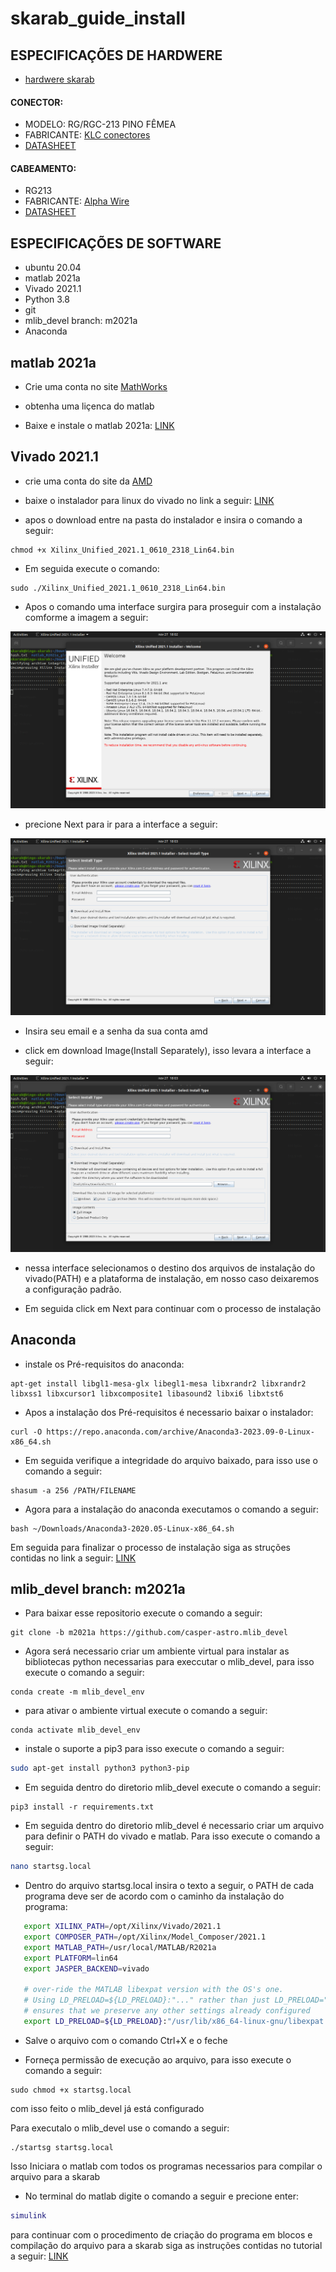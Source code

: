 # skarab_guide_install

## ESPECIFICAÇÕES DE HARDWERE

- [hardwere skarab](https://github.com/casper-astro/casper-hardware/tree/master/FPGA_Hosts/SKARAB)

#### CONECTOR:

- MODELO: RG/RGC-213 PINO FÊMEA
- FABRICANTE: [KLC conectores](https://www.klc.ind.br/2013/index.php)
- [DATASHEET](https://www.klc.ind.br/2013/produto_salvar_desenho.php?id=518)

#### CABEAMENTO:

- RG213
- FABRICANTE: [Alpha Wire](https://www.alphawire.com/)
- [DATASHEET](https://www.digikey.com.br/en/products/detail/alpha-wire/9213-BK005/3717647?utm_source=findchips&utm_medium=aggregator&WT.z_cid=ref_findchips_standard&utm_campaign=buynow)

## ESPECIFICAÇÕES DE SOFTWARE

- ubuntu 20.04
- matlab 2021a
- Vivado 2021.1
- Python 3.8
- git
- mlib_devel branch: m2021a
- Anaconda

## matlab 2021a

 - Crie uma conta no site [MathWorks](https://www.mathworks.com/?s_tid=gn_logo)

 - obtenha uma liçenca do matlab

 - Baixe e instale o matlab 2021a: [LINK](https://www.mathworks.com/products/new_products/release2021a.html)


## Vivado 2021.1

- crie uma conta do site da [AMD](https://www.amd.com/en.html)

- baixe o instalador para linux do vivado no link a seguir: [LINK](https://www.xilinx.com/support/download/index.html/content/xilinx/en/downloadNav/vivado-design-tools/2021-1.html)

- apos o download entre na pasta do instalador e insira o comando a seguir:

```
chmod +x Xilinx_Unified_2021.1_0610_2318_Lin64.bin
```

- Em seguida execute o comando: 

```
sudo ./Xilinx_Unified_2021.1_0610_2318_Lin64.bin
```

- Apos o comando uma interface surgira para proseguir com a instalação comforme a imagem a seguir:

![interface_vivado](/figuras/install_vivado.png)

- precione Next para ir para a interface a seguir:

![Segunda_tela](/figuras/segunda_tela.png)

- Insira seu email e a senha da sua conta amd

- click em download Image(Install Separately), isso levara a interface a seguir:

![terceira_tela](/figuras/foto3.png)

- nessa interface selecionamos o destino dos arquivos de instalação do vivado(PATH) e a plataforma de instalação, em nosso caso deixaremos a configuração padrão.

- Em seguida click em Next para continuar com o processo de instalação



## Anaconda

- instale os Pré-requisitos do anaconda:

```
apt-get install libgl1-mesa-glx libegl1-mesa libxrandr2 libxrandr2 libxss1 libxcursor1 libxcomposite1 libasound2 libxi6 libxtst6
```

- Apos a instalação dos Pré-requisitos é necessario baixar o instalador:

```
curl -O https://repo.anaconda.com/archive/Anaconda3-2023.09-0-Linux-x86_64.sh
```

- Em seguida verifique a integridade do arquivo baixado, para isso use o comando a seguir:

```
shasum -a 256 /PATH/FILENAME
```

- Agora para a instalação do anaconda executamos o comando a seguir:

```
bash ~/Downloads/Anaconda3-2020.05-Linux-x86_64.sh
```

Em seguida para finalizar o processo de instalação siga as struções contidas no link a seguir: [LINK](https://docs.anaconda.com/free/anaconda/install/linux/#:~:text=To%20install%2C%20run%20the%20following%20command%2C%20depending%20on%20your%20Linux%20architecture%3A)


##  mlib_devel branch: m2021a

- Para baixar esse repositorio execute o comando a seguir:

```
git clone -b m2021a https://github.com/casper-astro.mlib_devel
```

- Agora será necessario criar um ambiente virtual para instalar as bibliotecas python necessarias para execcutar o mlib_devel, para isso execute o comando a seguir:


```
conda create -m mlib_devel_env
```
- para ativar o ambiente virtual execute o comando a seguir:

```
conda activate mlib_devel_env
```

- instale o suporte a pip3 para isso execute o comando a seguir:

```bash
sudo apt-get install python3 python3-pip
```

- Em seguida dentro do diretorio mlib_devel execute o comando a seguir:

```
pip3 install -r requirements.txt
```

- Em seguida dentro do diretorio mlib_devel é necessario criar um arquivo para definir o PATH do vivado e matlab. Para isso execute o comando a seguir:

```bash
nano startsg.local
```

 - Dentro do arquivo startsg.local insira o texto a seguir, o PATH de cada programa deve ser de acordo com o caminho da instalação do programa:

 ```bash
    export XILINX_PATH=/opt/Xilinx/Vivado/2021.1
    export COMPOSER_PATH=/opt/Xilinx/Model_Composer/2021.1
    export MATLAB_PATH=/usr/local/MATLAB/R2021a
    export PLATFORM=lin64
    export JASPER_BACKEND=vivado

    # over-ride the MATLAB libexpat version with the OS's one.
    # Using LD_PRELOAD=${LD_PRELOAD}:"..." rather than just LD_PRELOAD="..."
    # ensures that we preserve any other settings already configured
    export LD_PRELOAD=${LD_PRELOAD}:"/usr/lib/x86_64-linux-gnu/libexpat.so"
 ```

 - Salve o arquivo com o comando Ctrl+X e o feche 

 - Forneça permissão de execução ao arquivo, para isso execute o comando a seguir:

 ```
sudo chmod +x startsg.local 
 ```

 com isso feito o mlib_devel já está configurado

 Para executalo o mlib_devel use o comando a seguir:

 ```
 ./startsg startsg.local
 ```

 Isso Iniciara o matlab com todos os programas necessarios para compilar o arquivo para a skarab

 - No terminal do matlab digite o comando a seguir e precione enter:

 ```matlab
 simulink
 ```

para continuar com o procedimento de criação do programa em blocos e compilação do arquivo para a skarab siga as instruções contidas no tutorial a seguir: [LINK](https://casper-toolflow.readthedocs.io/projects/tutorials/en/latest/tutorials/snap/tut_intro.html)


